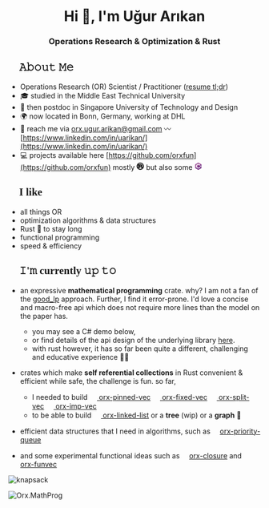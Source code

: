 <h1 align="center">Hi 👋, I'm Uğur Arıkan</h1>
<h3 align="center">Operations Research & Optimization & Rust</h3>


<h2 style="font-family: consolas;">📖 𝙰𝚋𝚘𝚞𝚝 𝙼𝚎</h2>

- Operations Research (OR) Scientist / Practitioner ([resume tl;dr](https://orxfun.github.io/cv/))
- 🎓 studied in the Middle East Technical University
- 🏫 then postdoc in Singapore University of Technology and Design
- 🌍 now located in Bonn, Germany, working at DHL
- 💬 reach me via [orx.ugur.arikan@gmail.com](mailto:orx.ugur.arikan@gmail.com) 〰️ [https://www.linkedin.com/in/uarikan/](https://www.linkedin.com/in/uarikan/)
- 💻 projects available here [https://github.com/orxfun](https://github.com/orxfun) mostly <img src="https://raw.githubusercontent.com/devicons/devicon/master/icons/rust/rust-plain.svg" alt="rust" width="15" height="15"/> but also some <img src="https://raw.githubusercontent.com/devicons/devicon/master/icons/csharp/csharp-original.svg" alt="csharp" width="15" height="15"/>


<h2 style="font-family: consolas;">🤟 I like</h2>

- all things OR
- optimization algorithms & data structures
- Rust 🦀 to stay long
- functional programming
- speed & efficiency


<h2 style="font-family: consolas;">🎈 𝙸'𝚖 currently 𝚞𝚙 𝚝𝚘</h2>

- an expressive **mathematical programming** crate. why? I am not a fan of the [good_lp](https://crates.io/crates/good_lp) approach. Further, I find it error-prone. I'd love a concise and macro-free api which does not require more lines than the model on the paper has.
  * you may see a C# demo below,
  * or find details of the api design of the underlying library [here](https://orxfun.github.io/orx-mathprog-gallery/).
  * with rust however, it has so far been quite a different, challenging and educative experience  🤷‍♂️

- crates which make **self referential collections** in Rust convenient & efficient while safe, the challenge is fun. so far,
  - I needed to build <a target="_blank" href="https://crates.io/crates/orx-pinned-vec"><img src="https://crates.io/assets/cargo.png" alt="" width="15" height="15"/> orx-pinned-vec</a> <a target="_blank" href="https://crates.io/crates/orx-fixed-vec"><img src="https://crates.io/assets/cargo.png" alt="" width="15" height="15"/> orx-fixed-vec</a> <a target="_blank" href="https://crates.io/crates/orx-split-vec"><img src="https://crates.io/assets/cargo.png" alt="" width="15" height="15"/> orx-split-vec</a> <a target="_blank" href="https://crates.io/crates/orx-imp-vec"><img src="https://crates.io/assets/cargo.png" alt="" width="15" height="15"/> orx-imp-vec</a>
  - to be able to build <a target="_blank" href="https://crates.io/crates/orx-linked-list"><img src="https://crates.io/assets/cargo.png" alt="" width="15" height="15"/> orx-linked-list</a> or a **tree** (wip) or a **graph** 🎯

- efficient data structures that I need in algorithms, such as <a target="_blank" href="https://crates.io/crates/orx-priority-queue"><img src="https://crates.io/assets/cargo.png" alt="" width="15" height="15"/>orx-priority-queue</a>

- and some experimental functional ideas such as <a target="_blank" href="https://crates.io/crates/orx-closure"><img src="https://crates.io/assets/cargo.png" alt="" width="15" height="15"/>orx-closure</a> and <a target="_blank" href="https://crates.io/crates/orx-funvec"><img src="https://crates.io/assets/cargo.png" alt="" width="15" height="15"/>orx-funvec</a>

![knapsack](https://orxfun.github.io/orx-mathprog-gallery/data/concise/knapsack.PNG)

![Orx.MathProg](img/builder-pattern.gif)
